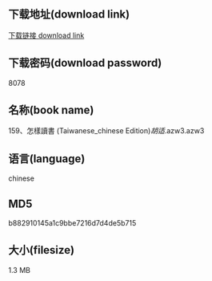 ## 下载地址(download link)
[下载链接 download link](https://voluble-croquembouche-d321dc.netlify.app/?s=159%E3%80%81%E6%80%8E%E6%A8%A3%E8%AE%80%E6%9B%B8+%28Taiwanese_chinese+Edition%29_%E8%83%A1%E9%80%82_.azw3)

## 下载密码(download password)
8078

## 名称(book name)
159、怎樣讀書 (Taiwanese_chinese Edition)_胡适_.azw3.azw3

## 语言(language)
chinese

## MD5
b882910145a1c9bbe7216d7d4de5b715

## 大小(filesize)
1.3 MB
